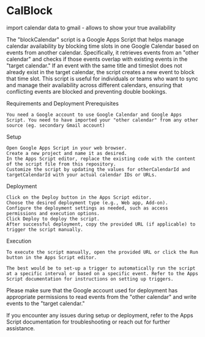# CalBlock
import calendar data to gmail - allows to show your true availability

The "blockCalendar" script is a Google Apps Script that helps manage calendar availability by blocking time slots in one Google Calendar based on events from another calendar. Specifically, it retrieves events from an "other calendar" and checks if those events overlap with existing events in the "target calendar." If an event with the same title and timeslot does not already exist in the target calendar, the script creates a new event to block that time slot. This script is useful for individuals or teams who want to sync and manage their availability across different calendars, ensuring that conflicting events are blocked and preventing double bookings.

Requirements and Deployment
Prerequisites

    You need a Google account to use Google Calendar and Google Apps Script. You need to have imported your "other calendar" from any other source (eg. secondary Gmail account)

Setup

    Open Google Apps Script in your web browser.
    Create a new project and name it as desired.
    In the Apps Script editor, replace the existing code with the content of the script file from this repository.
    Customize the script by updating the values for otherCalendarId and targetCalendarId with your actual calendar IDs or URLs.

Deployment

    Click on the Deploy button in the Apps Script editor.
    Choose the desired deployment type (e.g., Web app, Add-on).
    Configure the deployment settings as needed, such as access permissions and execution options.
    Click Deploy to deploy the script.
    After successful deployment, copy the provided URL (if applicable) to trigger the script manually.

Execution

    To execute the script manually, open the provided URL or click the Run button in the Apps Script editor.
    
    The best would be to set-up a trigger to automatically run the script at a specific interval or based on a specific event. Refer to the Apps Script documentation for instructions on setting up triggers.

Please make sure that the Google account used for deployment has appropriate permissions to read events from the "other calendar" and write events to the "target calendar."

If you encounter any issues during setup or deployment, refer to the Apps Script documentation for troubleshooting or reach out for further assistance.
